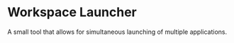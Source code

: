 Workspace Launcher
=========

A small tool that allows for simultaneous launching of multiple applications. 